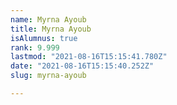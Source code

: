 ```yaml
---
name: Myrna Ayoub
title: Myrna Ayoub
isAlumnus: true
rank: 9.999
lastmod: "2021-08-16T15:15:41.780Z"
date: "2021-08-16T15:15:40.252Z"
slug: myrna-ayoub

---
```

